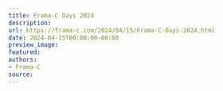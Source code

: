 ```yaml
---
title: Frama-C Days 2024
description:
url: https://frama-c.com/2024/04/15/Frama-C-Days-2024.html
date: 2024-04-15T00:00:00-00:00
preview_image:
featured:
authors:
- Frama-C
source:
---
```



